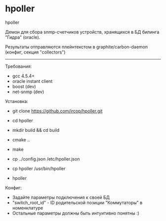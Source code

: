 # hpoller
hpoller

Демон для сбора snmp-счетчиков устройств, хранящихся в БД билинга "Гидра" (oracle).

Результаты отправляются плейнтекстом в graphite/carbon-daemon (конфиг, секция "collectors")

---

Требования:

- gcc 4.5.4+
- oracle instant client
- boost (dev)
- net-snmp (dev)

Установка:

- git clone https://github.com/ircop/hpoller.git
- cd hpoller
- mkdir build && cd build
- cmake ..
- make

- cp ../config.json /etc/hpoller.json
- cp hpoller /usr/bin/hpoller
- hpoller


Конфиг:

- Задайте параметры подключения к своей БД
- "switch_root_id" - ID родительской позиции "Коммутаторы" в номенклатуре
- Остальные параметры должны быть интуитивно понятны :)

